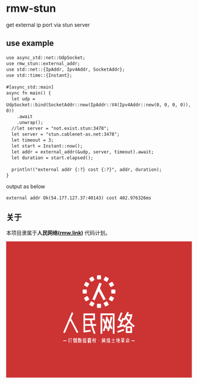 <!-- 本文件由 ./readme.make.md 自动生成，请不要直接修改此文件 -->

# rmw-stun

get external ip port via stun server

## use example

```
use async_std::net::UdpSocket;
use rmw_stun::external_addr;
use std::net::{IpAddr, Ipv4Addr, SocketAddr};
use std::time::{Instant};

#[async_std::main]
async fn main() {
  let udp = UdpSocket::bind(SocketAddr::new(IpAddr::V4(Ipv4Addr::new(0, 0, 0, 0)), 0))
    .await
    .unwrap();
  //let server = "not.exist.stun:3478";
  let server = "stun.cablenet-as.net:3478";
  let timeout = 3;
  let start = Instant::now();
  let addr = external_addr(&udp, server, timeout).await;
  let duration = start.elapsed();

  println!("external addr {:?} cost {:?}", addr, duration);
}
```

output as below

```
external addr Ok(54.177.127.37:40143) cost 402.976326ms
```

## 关于

本项目隶属于**人民网络([rmw.link](//rmw.link))** 代码计划。

![人民网络](https://raw.githubusercontent.com/rmw-link/logo/master/rmw.red.bg.svg)